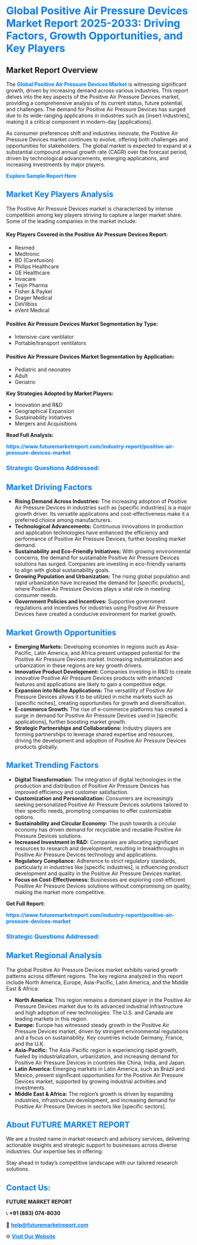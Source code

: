 <h1 style="color: #007BFF;">Global Positive Air Pressure Devices Market Report 2025-2033: Driving Factors, Growth Opportunities, and Key Players</h1>

<section id="overview">
<h2>Market Report Overview</h2>
<p>The <a href="https://www.futuremarketreport.com/industry-report/positive-air-pressure-devices-market" style="color: #007BFF; text-decoration: none;"><strong>Global Positive Air Pressure Devices Market</strong></a> is witnessing significant growth, driven by increasing demand across various industries. This report delves into the key aspects of the Positive Air Pressure Devices market, providing a comprehensive analysis of its current status, future potential, and challenges. The demand for Positive Air Pressure Devices has surged due to its wide-ranging applications in industries such as [insert industries], making it a critical component in modern-day [applications].</p>
<p>As consumer preferences shift and industries innovate, the Positive Air Pressure Devices market continues to evolve, offering both challenges and opportunities for stakeholders. The global market is expected to expand at a substantial compound annual growth rate (CAGR) over the forecast period, driven by technological advancements, emerging applications, and increasing investments by major players.</p>
</section>

<section id="overview">
<p><a href="https://www.futuremarketreport.com/request-sample/reportId=36967" style="color: #007BFF; text-decoration: none;"><strong>Explore Sample Report Here</strong></a></p>
</section>

<section id="key-players">
<h2 style="color: #007BFF;">Market Key Players Analysis</h2>
<p>The Positive Air Pressure Devices market is characterized by intense competition among key players striving to capture a larger market share. Some of the leading companies in the market include:</p>
<h4>Key Players Covered in the Positive Air Pressure Devices Report:</h4>
<ul><li>Resmed</li><li>Medtronic</li><li>BD (Carefusion)</li><li>Philips Healthcare</li><li>GE Healthcare</li><li>Invacare</li><li>Teijin Pharma</li><li>Fisher &amp; Paykel</li><li>Drager Medical</li><li>DeVilbiss</li><li>eVent Medical</li></ul>
<h4>Positive Air Pressure Devices Market Segmentation by Type:</h4>
<ul><li>Intensive-care ventilator</li><li>Portable/transport ventilators</li></ul>

<h4>Positive Air Pressure Devices Market Segmentation by Application:</h4>
<ul><li>Pediatric and neonates</li><li>Adult</li><li>Geriatric</li></ul>
<p><strong>Key Strategies Adopted by Market Players:</strong></p>
<ul>
<li>Innovation and R&D</li>
<li>Geographical Expansion</li>
<li>Sustainability Initiatives</li>
<li>Mergers and Acquisitions</li>
</ul>
</section>

<section>
<p><strong>Read Full Analysis: </strong></p><a href="https://www.futuremarketreport.com/industry-report/positive-air-pressure-devices-market" style="color: #007BFF; text-decoration: none;"><strong>https://www.futuremarketreport.com/industry-report/positive-air-pressure-devices-market</strong></a>
<h3 style="color: #007BFF;">Strategic Questions Addressed:</h3>
</section>

<section id="driving-factors">
<h2 style="color: #007BFF;">Market Driving Factors</h2>
<ul>
<li><strong>Rising Demand Across Industries:</strong> The increasing adoption of Positive Air Pressure Devices in industries such as [specific industries] is a major growth driver. Its versatile applications and cost-effectiveness make it a preferred choice among manufacturers.</li>
<li><strong>Technological Advancements:</strong> Continuous innovations in production and application technologies have enhanced the efficiency and performance of Positive Air Pressure Devices, further boosting market demand.</li>
<li><strong>Sustainability and Eco-Friendly Initiatives:</strong> With growing environmental concerns, the demand for sustainable Positive Air Pressure Devices solutions has surged. Companies are investing in eco-friendly variants to align with global sustainability goals.</li>
<li><strong>Growing Population and Urbanization:</strong> The rising global population and rapid urbanization have increased the demand for [specific products], where Positive Air Pressure Devices plays a vital role in meeting consumer needs.</li>
<li><strong>Government Policies and Incentives:</strong> Supportive government regulations and incentives for industries using Positive Air Pressure Devices have created a conducive environment for market growth.</li>
</ul>
</section>

<section id="growth-opportunities">
<h2 style="color: #007BFF;">Market Growth Opportunities</h2>
<ul>
<li><strong>Emerging Markets:</strong> Developing economies in regions such as Asia-Pacific, Latin America, and Africa present untapped potential for the Positive Air Pressure Devices market. Increasing industrialization and urbanization in these regions are key growth drivers.</li>
<li><strong>Innovative Product Development:</strong> Companies investing in R&D to create innovative Positive Air Pressure Devices products with enhanced features and applications are likely to gain a competitive edge.</li>
<li><strong>Expansion into Niche Applications:</strong> The versatility of Positive Air Pressure Devices allows it to be utilized in niche markets such as [specific niches], creating opportunities for growth and diversification.</li>
<li><strong>E-commerce Growth:</strong> The rise of e-commerce platforms has created a surge in demand for Positive Air Pressure Devices used in [specific applications], further boosting market growth.</li>
<li><strong>Strategic Partnerships and Collaborations:</strong> Industry players are forming partnerships to leverage shared expertise and resources, driving the development and adoption of Positive Air Pressure Devices products globally.</li>
</ul>
</section>

<section id="trending-factors">
<h2 style="color: #007BFF;">Market Trending Factors</h2>
<ul>
<li><strong>Digital Transformation:</strong> The integration of digital technologies in the production and distribution of Positive Air Pressure Devices has improved efficiency and customer satisfaction.</li>
<li><strong>Customization and Personalization:</strong> Consumers are increasingly seeking personalized Positive Air Pressure Devices solutions tailored to their specific needs, prompting companies to offer customizable options.</li>
<li><strong>Sustainability and Circular Economy:</strong> The push towards a circular economy has driven demand for recyclable and reusable Positive Air Pressure Devices solutions.</li>
<li><strong>Increased Investment in R&D:</strong> Companies are allocating significant resources to research and development, resulting in breakthroughs in Positive Air Pressure Devices technology and applications.</li>
<li><strong>Regulatory Compliance:</strong> Adherence to strict regulatory standards, particularly in industries like [specific industries], is influencing product development and quality in the Positive Air Pressure Devices market.</li>
<li><strong>Focus on Cost-Effectiveness:</strong> Businesses are exploring cost-efficient Positive Air Pressure Devices solutions without compromising on quality, making the market more competitive.</li>
</ul>
</section>

<section>
<p><strong>Get Full Report: </strong></p><a href="https://www.futuremarketreport.com/industry-report/positive-air-pressure-devices-market" style="color: #007BFF; text-decoration: none;"><strong>https://www.futuremarketreport.com/industry-report/positive-air-pressure-devices-market</strong></a>
<h3 style="color: #007BFF;">Strategic Questions Addressed:</h3>
</section>


<section id="regional-analysis">
<h2 style="color: #007BFF;">Market Regional Analysis</h2>
<p>The global Positive Air Pressure Devices market exhibits varied growth patterns across different regions. The key regions analyzed in this report include North America, Europe, Asia-Pacific, Latin America, and the Middle East & Africa:</p>
<ul>
<li><strong>North America:</strong> This region remains a dominant player in the Positive Air Pressure Devices market due to its advanced industrial infrastructure and high adoption of new technologies. The U.S. and Canada are leading markets in this region.</li>
<li><strong>Europe:</strong> Europe has witnessed steady growth in the Positive Air Pressure Devices market, driven by stringent environmental regulations and a focus on sustainability. Key countries include Germany, France, and the U.K.</li>
<li><strong>Asia-Pacific:</strong> The Asia-Pacific region is experiencing rapid growth, fueled by industrialization, urbanization, and increasing demand for Positive Air Pressure Devices in countries like China, India, and Japan.</li>
<li><strong>Latin America:</strong> Emerging markets in Latin America, such as Brazil and Mexico, present significant opportunities for the Positive Air Pressure Devices market, supported by growing industrial activities and investments.</li>
<li><strong>Middle East & Africa:</strong> The region’s growth is driven by expanding industries, infrastructure development, and increasing demand for Positive Air Pressure Devices in sectors like [specific sectors].</li>
</ul>
</section>

<footer>
<h2 style="color: #007BFF;">About FUTURE MARKET REPORT</h2>
<p>We are a trusted name in market research and advisory services, delivering actionable insights and strategic support to businesses across diverse industries. Our expertise lies in offering:</p>

<p>Stay ahead in today’s competitive landscape with our tailored research solutions.</p>

<h2 style="color: #007BFF;">Contact Us:</h2>
<p><strong>FUTURE MARKET REPORT</strong></p>
<p>📞 <strong>+91 (883) 074-8030</strong></p>
<p>📧 <strong><a href="mailto:help@futuremarketreport.com" style="color: #007BFF;">help@futuremarketreport.com</a></strong></p>
<p>🌐 <strong><a href="https://www.futuremarketreport.com/" style="color: #007BFF;">Visit Our Website</a></strong></p>
</footer>